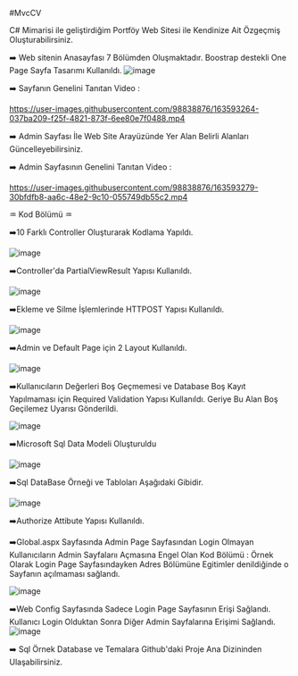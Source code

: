 #MvcCV

C# Mimarisi ile geliştirdiğim Portföy Web Sitesi ile Kendinize Ait Özgeçmiş Oluşturabilirsiniz.

:arrow_right:	Web sitenin Anasayfası 7 Bölümden Oluşmaktadır. Boostrap destekli One Page Sayfa Tasarımı Kullanıldı.
![image](https://user-images.githubusercontent.com/98838876/163580604-fb89dea7-3ea7-4bc3-adb6-02f2d6a0258f.png)


:arrow_right:	 Sayfanın Genelini Tanıtan Video : 



https://user-images.githubusercontent.com/98838876/163593264-037ba209-f25f-4821-873f-6ee80e7f0488.mp4



:arrow_right:	Admin Sayfası İle Web Site Arayüzünde Yer Alan Belirli Alanları Güncelleyebilirsiniz.

:arrow_right:	Admin Sayfasının Genelini Tanıtan Video : 



https://user-images.githubusercontent.com/98838876/163593279-30bfdfb8-aa6c-48e2-9c10-055749db55c2.mp4




:aquarius:	Kod Bölümü :aquarius:	

:arrow_right:10 Farklı Controller Oluşturarak Kodlama Yapıldı.

![image](https://user-images.githubusercontent.com/98838876/163582130-af675299-9625-4877-b86c-31b3ae08f5d1.png)

:arrow_right:Controller'da PartialViewResult Yapısı Kullanıldı. 

![image](https://user-images.githubusercontent.com/98838876/163592060-8c4a89f6-4c6a-4f87-9a56-33c4e88c49a5.png)

:arrow_right:Ekleme ve Silme İşlemlerinde HTTPOST Yapısı Kullanıldı.

![image](https://user-images.githubusercontent.com/98838876/163592252-25e35981-e88a-41e7-a546-fb6ab426c636.png)

:arrow_right:Admin ve Default Page için 2 Layout Kullanıldı.

![image](https://user-images.githubusercontent.com/98838876/163592370-a089420b-bf81-4efc-a75c-e9f798b175bc.png)


:arrow_right:Kullanıcıların Değerleri Boş Geçmemesi ve Database Boş Kayıt Yapılmaması için Required Validation Yapısı Kullanıldı. Geriye Bu Alan Boş Geçilemez Uyarısı Gönderildi.

![image](https://user-images.githubusercontent.com/98838876/163592681-e33eb43e-0812-49e6-9bc3-1c640dd3f04d.png)


:arrow_right:Microsoft Sql Data  Modeli Oluşturuldu

![image](https://user-images.githubusercontent.com/98838876/163582280-7891543c-0ee2-449e-b0ad-6967f0993363.png)

:arrow_right:Sql DataBase Örneği ve Tabloları Aşağıdaki Gibidir.

![image](https://user-images.githubusercontent.com/98838876/163589907-10e40af0-ac4e-43e4-a21a-92ee13bc4ddb.png)


:arrow_right:Authorize Attibute Yapısı Kullanıldı.

:arrow_right:Global.aspx Sayfasında Admin Page Sayfasından Login Olmayan Kullanıcıların Admin Sayfalarıı Açmasına Engel Olan Kod Bölümü : Örnek Olarak Login Page Sayfasındayken Adres Bölümüne Egitimler denildiğinde o Sayfanın açılmaması sağlandı. 

![image](https://user-images.githubusercontent.com/98838876/163590043-62501e20-8bc0-43d1-8163-cccf47292121.png)

:arrow_right:Web Config Sayfasında Sadece Login Page Sayfasının Erişi Sağlandı. Kullanıcı Login Olduktan Sonra Diğer Admin Sayfalarına Erişimi Sağlandı.
![image](https://user-images.githubusercontent.com/98838876/163590135-e680d755-6d8c-475b-92e1-2526fe988167.png)

:arrow_right: Sql Örnek Database ve Temalara Github'daki Proje Ana Dizininden Ulaşabilirsiniz.
